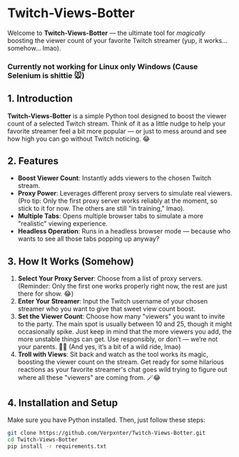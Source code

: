 # Twitch-Views-Botter

Welcome to **Twitch-Views-Botter** — the ultimate tool for *magically* boosting the viewer count of your favorite Twitch streamer (yup, it works... somehow... lmao).
### Currently not working for Linux only Windows **(Cause Selenium is shittie 🐭)**

## 1. Introduction

**Twitch-Views-Botter** is a simple Python tool designed to boost the viewer count of a selected Twitch stream. Think of it as a little nudge to help your favorite streamer feel a bit more popular — or just to mess around and see how high you can go without Twitch noticing. 😂

## 2. Features

- **Boost Viewer Count**: Instantly adds viewers to the chosen Twitch stream.  
- **Proxy Power**: Leverages different proxy servers to simulate real viewers. (Pro tip: Only the first proxy server works reliably at the moment, so stick to it for now. The others are still "in training," lmao).
- **Multiple Tabs**: Opens multiple browser tabs to simulate a more "realistic" viewing experience.
- **Headless Operation**: Runs in a headless browser mode — because who wants to see all those tabs popping up anyway?

## 3. How It Works (Somehow)

1. **Select Your Proxy Server**: Choose from a list of proxy servers. (Reminder: Only the first one works properly right now, the rest are just there for show. 😂)
2. **Enter Your Streamer**: Input the Twitch username of your chosen streamer who you want to give that sweet view count boost.
3. **Set the Viewer Count**: Choose how many "viewers" you want to invite to the party. The main spot is usually between 10 and 25, though it might occasionally spike. Just keep in mind that the more viewers you add, the more unstable things can get. Use responsibly, or don’t — we’re not your parents. 🤷‍♂️ (And yes, it’s a bit of a wild ride, lmao)
4. **Troll with Views**: Sit back and watch as the tool works its magic, boosting the viewer count on the stream. Get ready for some hilarious reactions as your favorite streamer's chat goes wild trying to figure out where all these "viewers" are coming from. 🪄😂

## 4. Installation and Setup

Make sure you have Python installed. Then, just follow these steps:

```bash
git clone https://github.com/Verpxnter/Twitch-Views-Botter.git
cd Twitch-Views-Botter
pip install -r requirements.txt
